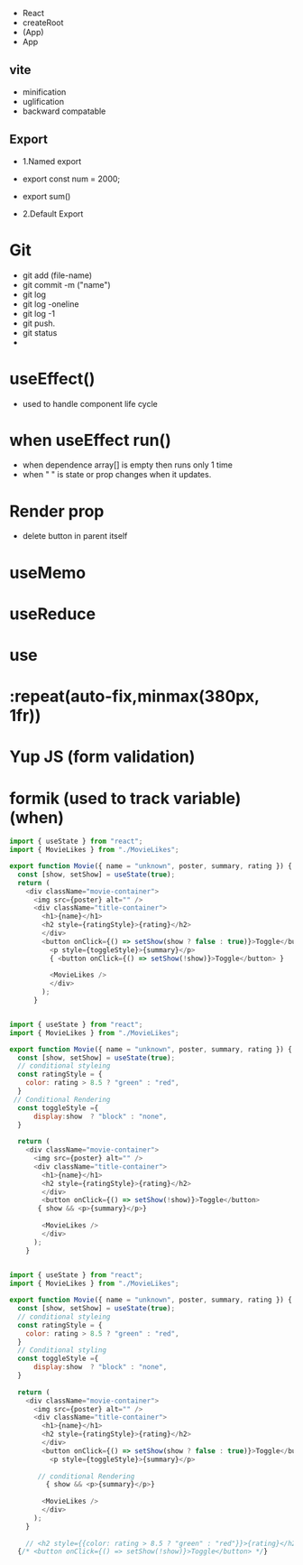 - React
- createRoot
- <div> (App)
- App


## vite
- minification
- uglification
- backward compatable

## Export
- 1.Named export
- export const num = 2000;
- export sum()

- 2.Default Export



# Git
- git add (file-name)
- git commit -m ("name") 
- git log
- git log -oneline
- git log -1
- git push.
- git status
- 

# useEffect()
- used to handle component life cycle

# when useEffect run()
- when dependence array[] is empty then runs only 1 time
- when  "          "      is state or prop changes when it updates. 

# Render prop
- delete button in parent itself

# useMemo
# useReduce
# use

# :repeat(auto-fix,minmax(380px, 1fr))


# Yup JS (form validation)
# formik (used to track variable) (when)

```js
import { useState } from "react";
import { MovieLikes } from "./MovieLikes";

export function Movie({ name = "unknown", poster, summary, rating }) {
  const [show, setShow] = useState(true);  
  return (
    <div className="movie-container">
      <img src={poster} alt="" />
      <div className="title-container">
        <h1>{name}</h1>
        <h2 style={ratingStyle}>{rating}</h2>
        </div>
        <button onClick={() => setShow(show ? false : true)}>Toggle</button>
          <p style={toggleStyle}>{summary}</p>
          { <button onClick={() => setShow(!show)}>Toggle</button> }
          
          <MovieLikes />
          </div>
        );
      }
```


```js

import { useState } from "react";
import { MovieLikes } from "./MovieLikes";

export function Movie({ name = "unknown", poster, summary, rating }) {
  const [show, setShow] = useState(true);
  // conditional styleing
  const ratingStyle = {
    color: rating > 8.5 ? "green" : "red",
  }
 // Conditional Rendering
  const toggleStyle ={
      display:show  ? "block" : "none",
  }
  
  return (
    <div className="movie-container">
      <img src={poster} alt="" />
      <div className="title-container">
        <h1>{name}</h1>
        <h2 style={ratingStyle}>{rating}</h2>
        </div>
        <button onClick={() => setShow(!show)}>Toggle</button>  
       { show && <p>{summary}</p>}
        
        <MovieLikes />
        </div>
      );
    }
    
```

```js
import { useState } from "react";
import { MovieLikes } from "./MovieLikes";

export function Movie({ name = "unknown", poster, summary, rating }) {
  const [show, setShow] = useState(true);
  // conditional styleing
  const ratingStyle = {
    color: rating > 8.5 ? "green" : "red",
  }
  // Conditional styling
  const toggleStyle ={
      display:show  ? "block" : "none",
  }
  
  return (
    <div className="movie-container">
      <img src={poster} alt="" />
      <div className="title-container">
        <h1>{name}</h1>
        <h2 style={ratingStyle}>{rating}</h2>
        </div>
        <button onClick={() => setShow(show ? false : true)}>Toggle</button>
          <p style={toggleStyle}>{summary}</p>
       
       // conditional Rendering
         { show && <p>{summary}</p>}
        
        <MovieLikes />
        </div>
      );
    }
    
    // <h2 style={{color: rating > 8.5 ? "green" : "red"}}>{rating}</h2>
  {/* <button onClick={() => setShow(!show)}>Toggle</button> */}
```